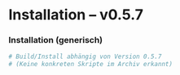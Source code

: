 # Installation – v0.5.7

### Installation (generisch)
```sh
# Build/Install abhängig von Version 0.5.7
# (Keine konkreten Skripte im Archiv erkannt)
```
